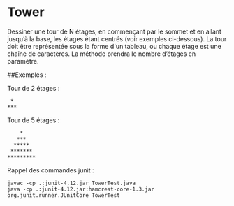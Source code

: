 # Tower

Dessiner une tour de N étages, en commençant par le sommet et en allant jusqu’à la base, les étages étant centrés (voir exemples ci-dessous).
La tour doit être représentée sous la forme d'un tableau, ou chaque étage est une chaîne de caractères. La méthode prendra le nombre d’étages en paramètre.

##Exemples :

Tour de 2 étages :

	 *
	***

Tour de 5 étages :

	    *
	   ***
	  *****
	 *******
	*********

Rappel des commandes junit :

    javac -cp .:junit-4.12.jar TowerTest.java
    java -cp .:junit-4.12.jar:hamcrest-core-1.3.jar org.junit.runner.JUnitCore TowerTest